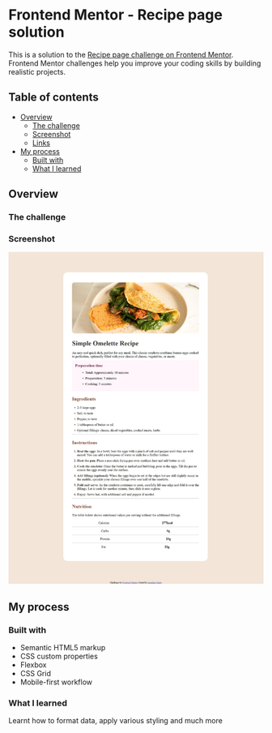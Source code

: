 # Frontend Mentor - Recipe page solution

This is a solution to the [Recipe page challenge on Frontend Mentor](https://www.frontendmentor.io/challenges/recipe-page-KiTsR8QQKm). Frontend Mentor challenges help you improve your coding skills by building realistic projects. 

## Table of contents

- [Overview](#overview)
  - [The challenge](#the-challenge)
  - [Screenshot](#screenshot)
  - [Links](#links)
- [My process](#my-process)
  - [Built with](#built-with)
  - [What I learned](#what-i-learned)

## Overview
### The challenge


### Screenshot

![](./images/illustration.jpeg)

## My process

### Built with

- Semantic HTML5 markup
- CSS custom properties
- Flexbox
- CSS Grid
- Mobile-first workflow

### What I learned

Learnt how to format data, apply various styling and much more


